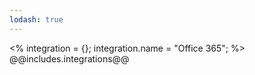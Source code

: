 ```yaml
---
lodash: true
---
```

<% integration = {};
integration.name = "Office 365"; %>
@@includes.integrations@@
